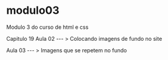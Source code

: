 # modulo03
 Modulo 3 do curso de html e css

 Capitulo 19 
 Aula 02 --- > Colocando imagens de fundo no site

 Aula 03 --- > Imagens que se repetem no fundo

